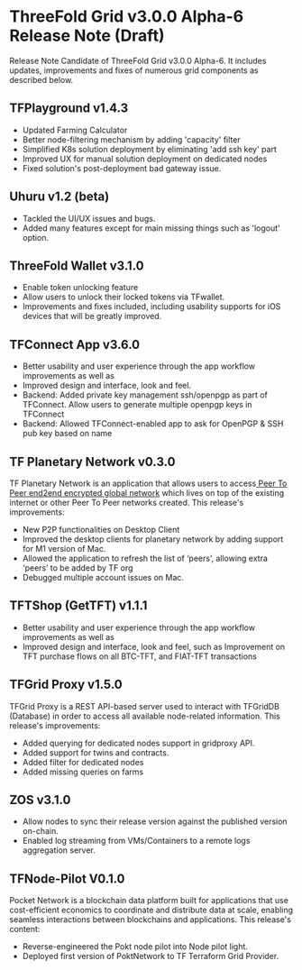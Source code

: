 # ThreeFold Grid v3.0.0 Alpha-6 Release Note (Draft)

Release Note Candidate of ThreeFold Grid v3.0.0 Alpha-6. It includes updates, improvements and fixes of numerous grid components as described below.

## TFPlayground v1.4.3
- Updated Farming Calculator
- Better node-filtering mechanism by adding 'capacity' filter
- Simplified K8s solution deployment by eliminating 'add ssh key' part
- Improved UX for manual solution deployment on dedicated nodes
- Fixed solution's post-deployment bad gateway issue.

## Uhuru v1.2 (beta)
- Tackled the UI/UX issues and bugs.  
- Added many features except for main missing things such as 'logout' option.

## ThreeFold Wallet v3.1.0
- Enable token unlocking feature
- Allow users to unlock their locked tokens via TFwallet. 
- Improvements and fixes included, including usability supports for iOS devices that will be greatly improved.

## TFConnect App v3.6.0

- Better usability and user experience through the app workflow improvements as well as 
- Improved design and interface, look and feel.
- Backend: Added private key management ssh/openpgp as part of TFConnect. Allow users to generate multiple openpgp keys in TFConnect
- Backend: Allowed TFConnect-enabled app to ask for OpenPGP & SSH pub key based on name


## TF Planetary Network v0.3.0
TF Planetary Network is an application that allows users to access[ Peer To Peer end2end encrypted global network](https://library.threefold.me/info/manual/#/technology/threefold__planetary_network) which lives on top of the existing internet or other Peer To Peer networks created. This release's improvements:

- New P2P functionalities on Desktop Client
- Improved the desktop clients for planetary network by adding support for M1 version of Mac.
-  Allowed the application to refresh the list of ‘peers’, allowing extra ‘peers’ to be added by TF org
-  Debugged multiple account issues on Mac.

## TFTShop (GetTFT) v1.1.1

- Better usability and user experience through the app workflow improvements as well as 
- Improved design and interface, look and feel, such as Improvement on TFT purchase flows on all BTC-TFT, and FIAT-TFT transactions

## TFGrid Proxy v1.5.0
TFGrid Proxy is a REST API-based server used to interact with TFGridDB (Database) in order to access all available node-related information. This release's improvements:

- Added querying for dedicated nodes support in gridproxy API.
- Added support for twins and contracts.
- Added filter for dedicated nodes
- Added missing queries on farms

## ZOS v3.1.0
- Allow nodes to sync their release version against the published version on-chain.
- Enabled log streaming from VMs/Containers to a remote logs aggregation server. 

## TFNode-Pilot V0.1.0
Pocket Network is a blockchain data platform built for applications that use cost-efficient economics to coordinate and distribute data at scale, enabling seamless interactions between blockchains and applications. This release's content:

- Reverse-engineered the Pokt node pilot into Node pilot light. 
- Deployed first version of PoktNetwork to TF Terraform Grid Provider.
